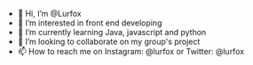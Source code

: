 - 👋 Hi, I’m @Lurfox
- 👀 I’m interested in front end developing
- 🌱 I’m currently learning Java, javascript and python
- 💞️ I’m looking to collaborate on my group's project
- 📫 How to reach me on Instagram: @lurfox or Twitter: @lurfox

<!---
Lurfox/Lurfox is a ✨ special ✨ repository because its `README.md` (this file) appears on your GitHub profile.
You can click the Preview link to take a look at your changes.
--->
